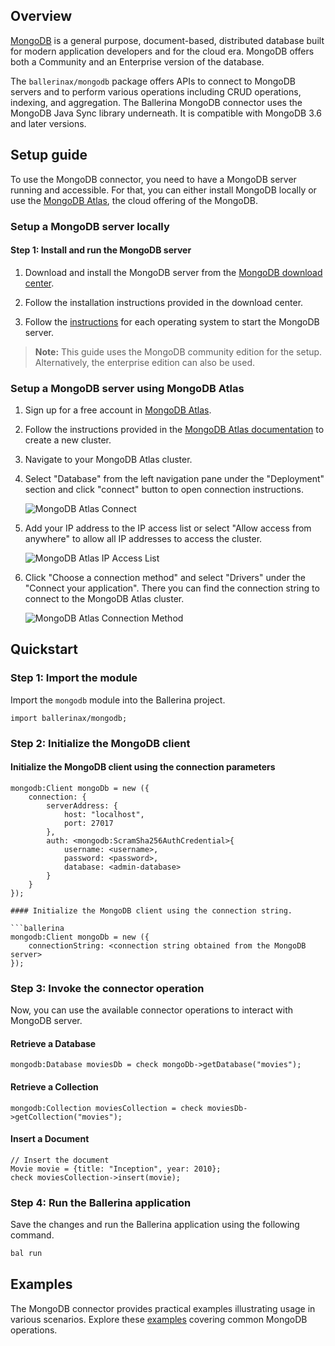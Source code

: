 ## Overview

[MongoDB](https://docs.mongodb.com/v4.2/) is a general purpose, document-based, distributed database built for modern application developers and for the cloud era. MongoDB offers both a Community and an Enterprise version of the database.

The `ballerinax/mongodb` package offers APIs to connect to MongoDB servers and to perform various operations including CRUD operations, indexing, and aggregation. The Ballerina MongoDB connector uses the MongoDB Java Sync library underneath. It is compatible with MongoDB 3.6 and later versions.

## Setup guide

To use the MongoDB connector, you need to have a MongoDB server running and accessible. For that, you can either install MongoDB locally or use the [MongoDB Atlas](https://www.mongodb.com/cloud/atlas/register), the cloud offering of the MongoDB.

### Setup a MongoDB server locally

#### Step 1: Install and run the MongoDB server

1. Download and install the MongoDB server from the [MongoDB download center](https://www.mongodb.com/try/download/community).

2. Follow the installation instructions provided in the download center.

3. Follow the [instructions](https://www.mongodb.com/docs/manual/administration/install-community/#std-label-install-mdb-community-edition) for each operating system to start the MongoDB server.

> **Note:** This guide uses the MongoDB community edition for the setup. Alternatively, the enterprise edition can also be used.

### Setup a MongoDB server using MongoDB Atlas

1. Sign up for a free account in [MongoDB Atlas](https://www.mongodb.com/cloud/atlas/register).

2. Follow the instructions provided in the [MongoDB Atlas documentation](https://docs.atlas.mongodb.com/getting-started/) to create a new cluster.

3. Navigate to your MongoDB Atlas cluster.

4. Select "Database" from the left navigation pane under the "Deployment" section and click "connect" button to open connection instructions.

    ![MongoDB Atlas Connect](https://raw.githubusercontent.com/ballerina-platform/module-ballerinax-mongodb/master/docs/setup/resources/mongodb-atlas-connect.png)

5. Add your IP address to the IP access list or select "Allow access from anywhere" to allow all IP addresses to access the cluster.

    ![MongoDB Atlas IP Access List](https://raw.githubusercontent.com/ballerina-platform/module-ballerinax-mongodb/master/docs/setup/resources/mongodb-atlas-ip-access-list.png)

6. Click "Choose a connection method" and select "Drivers" under the "Connect your application". There you can find the connection string to connect to the MongoDB Atlas cluster.

    ![MongoDB Atlas Connection Method](https://raw.githubusercontent.com/ballerina-platform/module-ballerinax-mongodb/master/docs/setup/resources/mongodb-atlas-connection-method.png)

## Quickstart

### Step 1: Import the module

Import the `mongodb` module into the Ballerina project.

```ballerina
import ballerinax/mongodb;
```

### Step 2: Initialize the MongoDB client

#### Initialize the MongoDB client using the connection parameters

```ballerina
mongodb:Client mongoDb = new ({
    connection: {
        serverAddress: {
            host: "localhost",
            port: 27017
        },
        auth: <mongodb:ScramSha256AuthCredential>{
            username: <username>,
            password: <password>,
            database: <admin-database>
        }
    }
});

#### Initialize the MongoDB client using the connection string.

```ballerina
mongodb:Client mongoDb = new ({
    connectionString: <connection string obtained from the MongoDB server>
});
```

### Step 3: Invoke the connector operation

Now, you can use the available connector operations to interact with MongoDB server.

#### Retrieve a Database

```ballerina
mongodb:Database moviesDb = check mongoDb->getDatabase("movies");
```

#### Retrieve a Collection

```ballerina
mongodb:Collection moviesCollection = check moviesDb->getCollection("movies");
```

#### Insert a Document

```ballerina
// Insert the document
Movie movie = {title: "Inception", year: 2010};
check moviesCollection->insert(movie);
```

### Step 4: Run the Ballerina application

Save the changes and run the Ballerina application using the following command.

```bash
bal run
```

## Examples

The MongoDB connector provides practical examples illustrating usage in various scenarios. Explore these [examples](https://github.com/ballerina-platform/module-ballerinax-mongodb/tree/master/examples/) covering common MongoDB operations.
